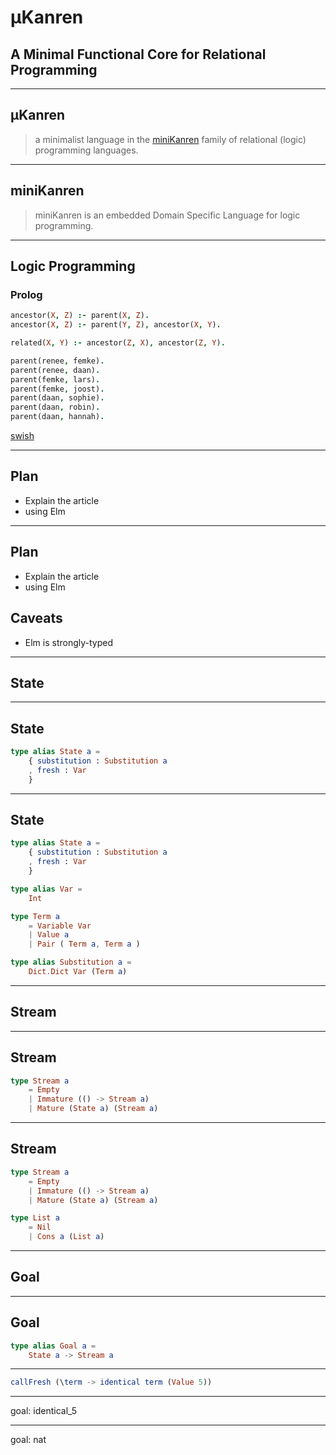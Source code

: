 # μKanren
## A Minimal Functional Core for Relational Programming

---

## μKanren

> a minimalist language in the [miniKanren](http://minikanren.org/) family 
> of relational (logic) programming languages. 

---

## miniKanren

> miniKanren is an embedded Domain Specific Language for logic programming.

---

## Logic Programming
### Prolog

```prolog
ancestor(X, Z) :- parent(X, Z).
ancestor(X, Z) :- parent(Y, Z), ancestor(X, Y).

related(X, Y) :- ancestor(Z, X), ancestor(Z, Y).

parent(renee, femke).
parent(renee, daan).
parent(femke, lars).
parent(femke, joost).
parent(daan, sophie).
parent(daan, robin).
parent(daan, hannah).
```

[swish](https://swish.swi-prolog.org)

---

## Plan
* Explain the article
* using Elm

---

## Plan
* Explain the article
* using Elm

## Caveats
* Elm is strongly-typed

---

## State

---

## State

```elm
type alias State a =
    { substitution : Substitution a
    , fresh : Var
    }
```

---

## State

```elm
type alias State a =
    { substitution : Substitution a
    , fresh : Var
    }
```

```elm
type alias Var =
    Int

type Term a
    = Variable Var
    | Value a
    | Pair ( Term a, Term a )

type alias Substitution a =
    Dict.Dict Var (Term a)
```

---

## Stream

---

## Stream

```elm
type Stream a
    = Empty
    | Immature (() -> Stream a)
    | Mature (State a) (Stream a)
```

---

## Stream

```elm
type Stream a
    = Empty
    | Immature (() -> Stream a)
    | Mature (State a) (Stream a)
```

```elm
type List a
    = Nil
    | Cons a (List a)
```

---

## Goal

---

## Goal

```elm
type alias Goal a =
    State a -> Stream a
```

---

```elm
callFresh (\term -> identical term (Value 5))
```

---
goal: identical_5

---
goal: nat